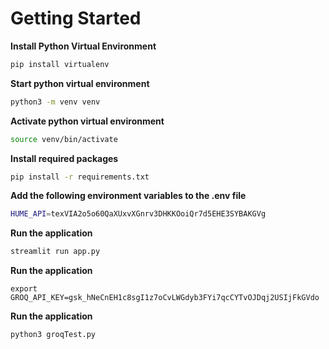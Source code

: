 # Getting Started
**Install Python Virtual Environment**
```bash
pip install virtualenv
```

**Start python virtual environment**
```bash
python3 -m venv venv
```

**Activate python virtual environment**
```bash
source venv/bin/activate
```

**Install required packages**
```bash
pip install -r requirements.txt
```

**Add the following environment variables to the .env file**
```bash
HUME_API=texVIA2o5o60QaXUxvXGnrv3DHKKOoiQr7d5EHE3SYBAKGVg
```

**Run the application**
```bash
streamlit run app.py
```

**Run the application**
```
export GROQ_API_KEY=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
```

**Run the application**
```
python3 groqTest.py
```


